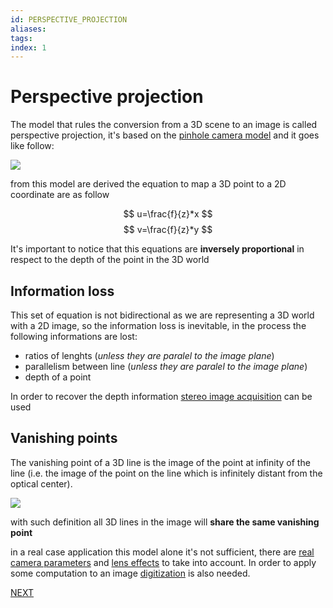 ```yaml
---
id: PERSPECTIVE_PROJECTION
aliases: 
tags: 
index: 1
---
```


# Perspective projection

The model that rules the conversion from a 3D scene  to an image is called perspective projection, it's based on the [pinhole camera model](https://en.wikipedia.org/wiki/Pinhole_camera_model) and it goes like follow:

![](computer_vision/Pasted_image_20231005122554.png)

from this model are derived the equation to map a 3D point to a 2D coordinate are as follow

$$
u=\frac{f}{z}*x
$$
$$
v=\frac{f}{z}*y
$$

It's important to notice that this equations are **inversely proportional** in respect to the depth of the point in the 3D world

## Information loss

This set of equation is not bidirectional as we are representing a 3D world with a 2D image, so the information loss is inevitable, in the process the following informations are lost:

- ratios of lenghts (*unless they are paralel to the image plane*)
- parallelism between line (*unless they are paralel to the image plane*)
- depth of a point

In order to recover the depth information [stereo image acquisition](computer_vision/STEREO_IMAGE_ACQUISITION.md) can be used

## Vanishing points

The vanishing point of a 3D line is the image of the point at infinity of the line (i.e. the image
of the point on the line which is infinitely distant from the optical center).

![](computer_vision/Pasted_image_20240221202839.png)

with such definition all 3D lines in the image will **share the same vanishing point**

in a real case application this model alone it's not sufficient, there are [real camera parameters](CAMERA_PARAMETERS.md) and  [lens effects](LENS.md) to take into account. In order to apply some computation to an image [digitization](computer_vision/IMAGE_DIGITIZATION.md) is also needed.

 [NEXT](computer_vision/image_formation_acquisition/CAMERA_PARAMETERS.md)
